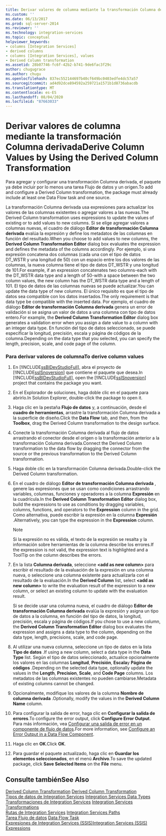 ```yaml
---
title: Derivar valores de columna mediante la transformación Columna derivada | Microsoft Docs
ms.custom: ''
ms.date: 06/13/2017
ms.prod: sql-server-2014
ms.reviewer: ''
ms.technology: integration-services
ms.topic: conceptual
helpviewer_keywords:
- columns [Integration Services]
- derived columns
- columns [Integration Services], values
- Derived Column transformation
ms.assetid: 28b07746-fc6f-42b2-b741-9de6fac3f29c
author: chugugrace
ms.author: chugu
ms.openlocfilehash: 837ec552144697b40cf649bc0403edfe4dc57a57
ms.sourcegitcommit: ad4d92dce894592a259721a1571b1d8736abacdb
ms.translationtype: MT
ms.contentlocale: es-ES
ms.lasthandoff: 08/04/2020
ms.locfileid: "87663033"
---
```

# <a name="derive-column-values-by-using-the-derived-column-transformation"></a><span data-ttu-id="6e434-102">Derivar valores de columna mediante la transformación Columna derivada</span><span class="sxs-lookup"><span data-stu-id="6e434-102">Derive Column Values by Using the Derived Column Transformation</span></span>
  <span data-ttu-id="6e434-103">Para agregar y configurar una transformación Columna derivada, el paquete ya debe incluir por lo menos una tarea Flujo de datos y un origen.</span><span class="sxs-lookup"><span data-stu-id="6e434-103">To add and configure a Derived Column transformation, the package must already include at least one Data Flow task and one source.</span></span>  
  
 <span data-ttu-id="6e434-104">La transformación Columna derivada usa expresiones para actualizar los valores de las columnas existentes o agregar valores a las nuevas.</span><span class="sxs-lookup"><span data-stu-id="6e434-104">The Derived Column transformation uses expressions to update the values of existing or to add values to new columns.</span></span> <span data-ttu-id="6e434-105">Si se elige agregar valores a columnas nuevas, el cuadro de diálogo **Editor de transformación Columna derivada** evalúa la expresión y define los metadatos de las columnas en función del resultado.</span><span class="sxs-lookup"><span data-stu-id="6e434-105">When you choose to add values to new columns, the **Derived Column Transformation Editor** dialog box evaluates the expression and defines the metadata of the columns accordingly.</span></span> <span data-ttu-id="6e434-106">Por ejemplo, si una expresión concatena dos columnas (cada una con el tipo de datos DT_WSTR y una longitud de 50) con un espacio entre los dos valores de las columnas, la nueva columna tiene el tipo de datos DT_WSTR y una longitud de 101.</span><span class="sxs-lookup"><span data-stu-id="6e434-106">For example, if an expression concatenates two columns-each with the DT_WSTR data type and a length of 50-with a space between the two column values, the new column has the DT_WSTR data type and a length of 101.</span></span> <span data-ttu-id="6e434-107">El tipo de datos de las columnas nuevas se puede actualizar.</span><span class="sxs-lookup"><span data-stu-id="6e434-107">You can update the data type of new columns.</span></span> <span data-ttu-id="6e434-108">El único requisito es que el tipo de datos sea compatible con los datos insertados.</span><span class="sxs-lookup"><span data-stu-id="6e434-108">The only requirement is that data type be compatible with the inserted data.</span></span> <span data-ttu-id="6e434-109">Por ejemplo, el cuadro de diálogo **Editor de transformación Columna derivada** genera un error de validación si se asigna un valor de datos a una columna con tipo de datos entero.</span><span class="sxs-lookup"><span data-stu-id="6e434-109">For example, the **Derived Column Transformation Editor** dialog box generates a validation error when you assign a date value to a column with an integer data type.</span></span> <span data-ttu-id="6e434-110">En función del tipo de datos seleccionado, se puede especificar la longitud, precisión, escala y página de códigos de la columna.</span><span class="sxs-lookup"><span data-stu-id="6e434-110">Depending on the data type that you selected, you can specify the length, precision, scale, and code page of the column.</span></span>  
  
### <a name="to-derive-column-values"></a><span data-ttu-id="6e434-111">Para derivar valores de columna</span><span class="sxs-lookup"><span data-stu-id="6e434-111">To derive column values</span></span>  
  
1.  <span data-ttu-id="6e434-112">En [!INCLUDE[ssBIDevStudioFull](../../../includes/ssbidevstudiofull-md.md)], abra el proyecto de [!INCLUDE[ssISnoversion](../../../includes/ssisnoversion-md.md)] que contiene el paquete que desea.</span><span class="sxs-lookup"><span data-stu-id="6e434-112">In [!INCLUDE[ssBIDevStudioFull](../../../includes/ssbidevstudiofull-md.md)], open the [!INCLUDE[ssISnoversion](../../../includes/ssisnoversion-md.md)] project that contains the package you want.</span></span>  
  
2.  <span data-ttu-id="6e434-113">En el Explorador de soluciones, haga doble clic en el paquete para abrirlo.</span><span class="sxs-lookup"><span data-stu-id="6e434-113">In Solution Explorer, double-click the package to open it.</span></span>  
  
3.  <span data-ttu-id="6e434-114">Haga clic en la pestaña **Flujo de datos** y, a continuación, desde el **cuadro de herramientas**, arrastre la transformación Columna derivada a la superficie de diseño.</span><span class="sxs-lookup"><span data-stu-id="6e434-114">Click the **Data Flow** tab, and then, from the **Toolbox**, drag the Derived Column transformation to the design surface.</span></span>  
  
4.  <span data-ttu-id="6e434-115">Conecte la transformación Columna derivada al flujo de datos arrastrando el conector desde el origen o la transformación anterior a la transformación Columna derivada.</span><span class="sxs-lookup"><span data-stu-id="6e434-115">Connect the Derived Column transformation to the data flow by dragging the connector from the source or the previous transformation to the Derived Column transformation.</span></span>  
  
5.  <span data-ttu-id="6e434-116">Haga doble clic en la transformación Columna derivada.</span><span class="sxs-lookup"><span data-stu-id="6e434-116">Double-click the Derived Column transformation.</span></span>  
  
6.  <span data-ttu-id="6e434-117">En el cuadro de diálogo **Editor de transformación Columna derivada** , genere las expresiones que se usan como condiciones arrastrando variables, columnas, funciones y operadores a la columna **Expresión** en la cuadrícula.</span><span class="sxs-lookup"><span data-stu-id="6e434-117">In the **Derived Column Transformation Editor** dialog box, build the expressions to use as conditions by dragging variables, columns, functions, and operators to the **Expression** column in the grid.</span></span> <span data-ttu-id="6e434-118">Como alternativa, puede escribir la expresión en la columna **Expresión** .</span><span class="sxs-lookup"><span data-stu-id="6e434-118">Alternatively, you can type the expression in the **Expression** column.</span></span>  
  
    > [!NOTE]  
    >  <span data-ttu-id="6e434-119">Si la expresión no es válida, el texto de la expresión se resalta y la información sobre herramientas de la columna describe los errores.</span><span class="sxs-lookup"><span data-stu-id="6e434-119">If the expression is not valid, the expression text is highlighted and a ToolTip on the column describes the errors.</span></span>  
  
7.  <span data-ttu-id="6e434-120">En la lista **Columna derivada**, seleccione **\<add as new column>** para escribir el resultado de la evaluación de la expresión en una columna nueva, o seleccione una columna existente para actualizarla con el resultado de la evaluación.</span><span class="sxs-lookup"><span data-stu-id="6e434-120">In the **Derived Column** list, select **\<add as new column>** to write the evaluation result of the expression to a new column, or select an existing column to update with the evaluation result.</span></span>  
  
     <span data-ttu-id="6e434-121">Si se decide usar una columna nueva, el cuadro de diálogo **Editor de transformación Columna derivada** evalúa la expresión y asigna un tipo de datos a la columna, en función del tipo de datos, la longitud, precisión, escala y página de códigos.</span><span class="sxs-lookup"><span data-stu-id="6e434-121">If you chose to use a new column, the **Derived Column Transformation Editor** dialog box evaluates the expression and assigns a data type to the column, depending on the data type, length, precisions, scale, and code page.</span></span>  
  
8.  <span data-ttu-id="6e434-122">Al utilizar una nueva columna, seleccione un tipo de datos en la lista **Tipo de datos** .</span><span class="sxs-lookup"><span data-stu-id="6e434-122">If using a new column, select a data type in the **Data Type** list.</span></span> <span data-ttu-id="6e434-123">Según el tipo de datos seleccionado, actualice opcionalmente los valores en las columnas **Longitud**, **Precisión**, **Escala**y **Página de códigos** .</span><span class="sxs-lookup"><span data-stu-id="6e434-123">Depending on the selected data type, optionally update the values in the **Length**, **Precision**, **Scale**, and **Code Page** columns.</span></span> <span data-ttu-id="6e434-124">Los metadatos de las columnas existentes no pueden cambiarse.</span><span class="sxs-lookup"><span data-stu-id="6e434-124">Metadata of existing columns cannot be changed.</span></span>  
  
9. <span data-ttu-id="6e434-125">Opcionalmente, modifique los valores de la columna **Nombre de columna derivada** .</span><span class="sxs-lookup"><span data-stu-id="6e434-125">Optionally, modify the values in the **Derived Column Name** column.</span></span>  
  
10. <span data-ttu-id="6e434-126">Para configurar la salida de error, haga clic en **Configurar la salida de errores**.</span><span class="sxs-lookup"><span data-stu-id="6e434-126">To configure the error output, click **Configure Error Output**.</span></span> <span data-ttu-id="6e434-127">Para más información, vea [Configurar una salida de error en un componente de flujo de datos](../../configure-an-error-output-in-a-data-flow-component.md).</span><span class="sxs-lookup"><span data-stu-id="6e434-127">For more information, see [Configure an Error Output in a Data Flow Component](../../configure-an-error-output-in-a-data-flow-component.md).</span></span>  
  
11. <span data-ttu-id="6e434-128">Haga clic en **OK**.</span><span class="sxs-lookup"><span data-stu-id="6e434-128">Click **OK**.</span></span>  
  
12. <span data-ttu-id="6e434-129">Para guardar el paquete actualizado, haga clic en **Guardar los elementos seleccionados**, en el menú **Archivo**.</span><span class="sxs-lookup"><span data-stu-id="6e434-129">To save the updated package, click **Save Selected Items** on the **File** menu.</span></span>  
  
## <a name="see-also"></a><span data-ttu-id="6e434-130">Consulte también</span><span class="sxs-lookup"><span data-stu-id="6e434-130">See Also</span></span>  
 <span data-ttu-id="6e434-131">[Derived Column Transformation](derived-column-transformation.md) </span><span class="sxs-lookup"><span data-stu-id="6e434-131">[Derived Column Transformation](derived-column-transformation.md) </span></span>  
 <span data-ttu-id="6e434-132">[Tipos de datos de Integration Services](../integration-services-data-types.md) </span><span class="sxs-lookup"><span data-stu-id="6e434-132">[Integration Services Data Types](../integration-services-data-types.md) </span></span>  
 <span data-ttu-id="6e434-133">[Transformaciones de Integration Services](integration-services-transformations.md) </span><span class="sxs-lookup"><span data-stu-id="6e434-133">[Integration Services Transformations](integration-services-transformations.md) </span></span>  
 <span data-ttu-id="6e434-134">[Rutas de Integration Services](../integration-services-paths.md) </span><span class="sxs-lookup"><span data-stu-id="6e434-134">[Integration Services Paths](../integration-services-paths.md) </span></span>  
 <span data-ttu-id="6e434-135">[Tarea Flujo de datos](../../control-flow/data-flow-task.md) </span><span class="sxs-lookup"><span data-stu-id="6e434-135">[Data Flow Task](../../control-flow/data-flow-task.md) </span></span>  
 [<span data-ttu-id="6e434-136">Expresiones de Integration Services &#40;SSIS&#41;</span><span class="sxs-lookup"><span data-stu-id="6e434-136">Integration Services &#40;SSIS&#41; Expressions</span></span>](../../expressions/integration-services-ssis-expressions.md)  
  
  
